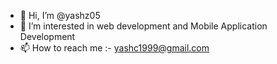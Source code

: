 - 👋 Hi, I’m @yashz05
- 👀 I’m interested in web development and Mobile Application Development
- 📫 How to reach me  :- yashc1999@gmail.com

<!---
yashz05/yashz05 is a ✨ special ✨ repository because its `README.md` (this file) appears on your GitHub profile.
You can click the Preview link to take a look at your changes.
--->
